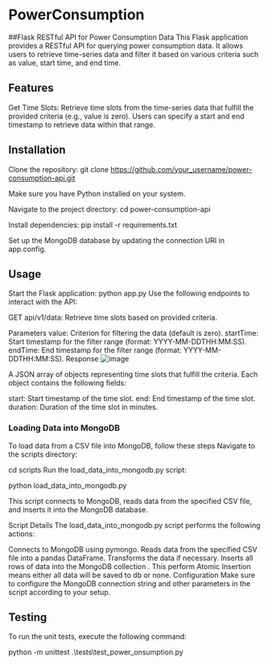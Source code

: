 # PowerConsumption
##Flask RESTful API for Power Consumption Data
This Flask application provides a RESTful API for querying power consumption data. It allows users to retrieve time-series data and filter it based on various criteria such as value, start time, and end time.

## Features
Get Time Slots: Retrieve time slots from the time-series data that fulfill the provided criteria (e.g., value is zero). Users can specify a start and end timestamp to retrieve data within that range.
## Installation
Clone the repository:
git clone https://github.com/your_username/power-consumption-api.git

Make sure you have Python installed on your system.

Navigate to the project directory:
cd power-consumption-api

Install dependencies:
pip install -r requirements.txt

Set up the MongoDB database by updating the connection URI in app.config.
## Usage
Start the Flask application:
python app.py
Use the following endpoints to interact with the API:

GET api/v1/data: Retrieve time slots based on provided criteria.

Parameters
value: Criterion for filtering the data (default is zero).
startTime: Start timestamp for the filter range (format: YYYY-MM-DDTHH:MM:SS).
endTime: End timestamp for the filter range (format: YYYY-MM-DDTHH:MM:SS).
Response
![image](https://github.com/manishkumar-88/PowerConsumption/assets/96113822/bc51ba84-e772-4afa-8a53-e9e76291ede2)

A JSON array of objects representing time slots that fulfill the criteria. Each object contains the following fields:

start: Start timestamp of the time slot.
end: End timestamp of the time slot.
duration: Duration of the time slot in minutes.


### Loading Data into MongoDB
To load data from a CSV file into MongoDB, follow these steps
Navigate to the scripts directory:

cd scripts
Run the load_data_into_mongodb.py script:

python load_data_into_mongodb.py

This script connects to MongoDB, reads data from the specified CSV file, and inserts it into the MongoDB database.

Script Details
The load_data_into_mongodb.py script performs the following actions:

Connects to MongoDB using pymongo.
Reads data from the specified CSV file into a pandas DataFrame.
Transforms the data if necessary.
Inserts all rows of data into the MongoDB collection .
This perform Atomic Insertion means either all data will be saved to db or none.
Configuration
Make sure to configure the MongoDB connection string and other parameters in the script according to your setup.


## Testing
To run the unit tests, execute the following command:

python -m unittest .\tests\test_power_onsumption.py

